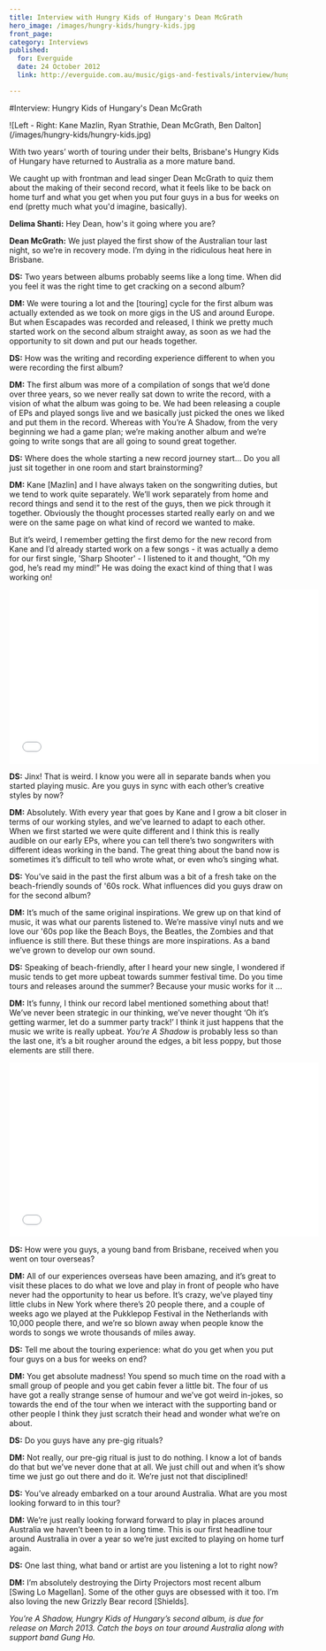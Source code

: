 ```yaml
---
title: Interview with Hungry Kids of Hungary's Dean McGrath
hero_image: /images/hungry-kids/hungry-kids.jpg
front_page: 
category: Interviews
published:
  for: Everguide
  date: 24 October 2012
  link: http://everguide.com.au/music/gigs-and-festivals/interview/hungry-kids-of-hungarys-dean-mcgrath.aspx

---
```

#Interview: Hungry Kids of Hungary's Dean McGrath

![Left - Right: Kane Mazlin, Ryan Strathie, Dean McGrath, Ben Dalton] (/images/hungry-kids/hungry-kids.jpg)

With two years’ worth of touring under their belts, Brisbane's Hungry Kids of Hungary have returned to Australia as a more mature band.

We caught up with frontman and lead singer Dean McGrath to quiz them about the making of their second record, what it feels like to be back on home turf and what you get when you put four guys in a bus for weeks on end (pretty much what you'd imagine, basically).

**Delima Shanti:** Hey Dean, how's it going where you are?

**Dean McGrath:** We just played the first show of the Australian tour last night, so we’re in recovery mode. I’m dying in the ridiculous heat here in Brisbane.
 
**DS:** Two years between albums probably seems like a long time. When did you feel it was the right time to get cracking on a second album?

**DM:** We were touring a lot and the [touring] cycle for the first album was actually extended as we took on more gigs in the US and around Europe. But when Escapades was recorded and released, I think we pretty much started work on the second album straight away, as soon as we had the opportunity to sit down and put our heads together.
 
**DS:** How was the writing and recording experience different to when you were recording the first album?

**DM:** The first album was more of a compilation of songs that we’d done over three years, so we never really sat down to write the record, with a vision of what the album was going to be. We had been releasing a couple of EPs and played songs live and we basically just picked the ones we liked and put them in the record. Whereas with You’re A Shadow, from the very beginning we had a game plan; we’re making another album and we’re going to write songs that are all going to sound great together.
 
**DS:** Where does the whole starting a new record journey start... Do you all just sit together in one room and start brainstorming?

**DM:** Kane [Mazlin] and I have always taken on the songwriting duties, but we tend to work quite separately. We’ll work separately from home and record things and send it to the rest of the guys, then we pick through it together. Obviously the thought processes started really early on and we were on the same page on what kind of record we wanted to make.
 
But it’s weird, I remember getting the first demo for the new record from Kane and I’d already started work on a few songs - it was actually a demo for our first single, 'Sharp Shooter' - I listened to it and thought, “Oh my god, he’s read my mind!” He was doing the exact kind of thing that I was working on!
  
<iframe width="560" height="315" src="//www.youtube.com/embed/rP2LYarWCOQ" frameborder="0" allowfullscreen></iframe>

**DS:** Jinx! That is weird. I know you were all in separate bands when you started playing music. Are you guys in sync with each other’s creative styles by now?

**DM:** Absolutely. With every year that goes by Kane and I grow a bit closer in terms of our working styles, and we’ve learned to adapt to each other. When we first started we were quite different and I think this is really audible on our early EPs, where you can tell there’s two songwriters with different ideas working in the band. The great thing about the band now is sometimes it’s difficult to tell who wrote what, or even who’s singing what.
 
**DS:** You’ve said in the past the first album was a bit of a fresh take on the beach-friendly sounds of '60s rock. What influences did you guys draw on for the second album?

**DM:** It’s much of the same original inspirations. We grew up on that kind of music, it was what our parents listened to. We’re massive vinyl nuts and we love our '60s pop like the Beach Boys, the Beatles, the Zombies and that influence is still there. But these things are more inspirations. As a band we’ve grown to develop our own sound.
 
**DS:** Speaking of beach-friendly, after I heard your new single, I wondered if music tends to get more upbeat towards summer festival time. Do you time tours and releases around the summer? Because your music works for it ...

**DM:** It’s funny, I think our record label mentioned something about that! We’ve never been strategic in our thinking, we’ve never thought ‘Oh it’s getting warmer, let do a summer party track!’  I think it just happens that the music we write is really upbeat. *You’re A Shadow* is probably less so than the last one, it’s a bit rougher around the edges, a bit less poppy, but those elements are still there.

<iframe width="560" height="315" src="//www.youtube.com/embed/kIPszu3Vda8" frameborder="0" allowfullscreen></iframe>
  
**DS:** How were you guys, a young band from Brisbane, received when you went on tour overseas?

**DM:** All of our experiences overseas have been amazing, and it’s great to visit these places to do what we love and play in front of people who have never had the opportunity to hear us before. It’s crazy, we’ve played tiny little clubs in New York where there’s 20 people there,  and a couple of weeks ago we played at the Pukklepop Festival in the Netherlands with 10,000 people there, and we’re so blown away when people know the words to songs we wrote thousands of miles away.
 
**DS:** Tell me about the touring experience: what do you get when you put four guys on a bus for weeks on end?

**DM:** You get absolute madness! You spend so much time on the road with a small group of people and you get cabin fever a little bit. The four of us have got a really strange sense of humour and we’ve got weird in-jokes, so towards the end of the tour when we interact with the supporting band or other people I think they just scratch their head and wonder what we’re on about.
 
**DS:** Do you guys have any pre-gig rituals?

**DM:** Not really, our pre-gig ritual is just to do nothing. I know a lot of bands do that but we’ve never done that at all. We just chill out and when it’s show time we just go out there and do it. We’re just not that disciplined!
 
**DS:** You’ve already embarked on a tour around Australia. What are you most looking forward to in this tour?

**DM:** We’re just really looking forward forward to play in places around Australia we haven’t been to in a long time. This is our first headline tour around Australia in over a year so we’re just excited to playing on home turf again.
 
**DS:** One last thing, what band or artist are you listening a lot to right now?

**DM:** I’m absolutely destroying the Dirty Projectors most recent album [Swing Lo Magellan]. Some of the other guys are obsessed with it too. I’m also loving the new Grizzly Bear record [Shields]. 
 
*You’re A Shadow, Hungry Kids of Hungary’s second album, is due for release on March 2013. Catch the boys on tour around Australia along with support band Gung Ho.* 


 